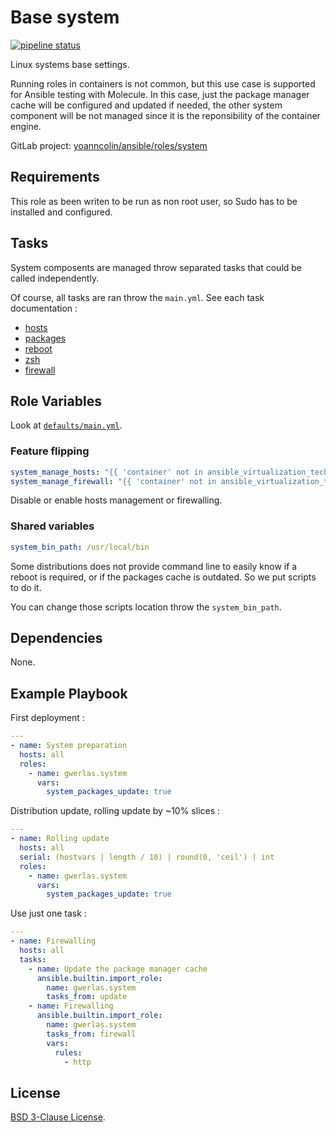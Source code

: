 Base system
===========

[![pipeline status](https://gitlab.com/yoanncolin/ansible/roles/system/badges/main/pipeline.svg)](https://gitlab.com/yoanncolin/ansible/roles/system/-/commits/main)

Linux systems base settings.

Running roles in containers is not common, but this use case is supported for
Ansible testing with Molecule. In this case, just the package manager cache
will be configured and updated if needed, the other system component will be
not managed since it is the reponsibility of the container engine.

GitLab project: [yoanncolin/ansible/roles/system](https://gitlab.com/yoanncolin/ansible/roles/system)

Requirements
------------

This role as been writen to be run as non root user, so Sudo has to be installed and configured.

Tasks
-----

System composents are managed throw separated tasks that could be called independently.

Of course, all tasks are ran throw the `main.yml`. See each task documentation :

* [hosts](docs/hosts.md)
* [packages](docs/packages.md)
* [reboot](docs/reboot.md)
* [zsh](docs/zsh.md)
* [firewall](docs/firewall.md)

Role Variables
--------------

Look at [`defaults/main.yml`](defaults/main.yml).

### Feature flipping

```yaml
system_manage_hosts: "{{ 'container' not in ansible_virtualization_tech_guest }}"
system_manage_firewall: "{{ 'container' not in ansible_virtualization_tech_guest }}"
```

Disable or enable hosts management or firewalling.

### Shared variables

```yaml
system_bin_path: /usr/local/bin
```

Some distributions does not provide command line to easily know if a reboot is
required, or if the packages cache is outdated. So we put scripts to do it.

You can change those scripts location throw the `system_bin_path`.

Dependencies
------------

None.

Example Playbook
----------------

First deployment :

```yaml
---
- name: System preparation
  hosts: all
  roles:
    - name: gwerlas.system
      vars:
        system_packages_update: true
```

Distribution update, rolling update by ~10% slices :

```yaml
---
- name: Rolling update
  hosts: all
  serial: (hostvars | length / 10) | round(0, 'ceil') | int
  roles:
    - name: gwerlas.system
      vars:
        system_packages_update: true
```

Use just one task :

```yaml
---
- name: Firewalling
  hosts: all
  tasks:
    - name: Update the package manager cache
      ansible.builtin.import_role:
        name: gwerlas.system
        tasks_from: update
    - name: Firewalling
      ansible.builtin.import_role:
        name: gwerlas.system
        tasks_from: firewall
        vars:
          rules:
            - http
```

License
-------

[BSD 3-Clause License](LICENSE).
